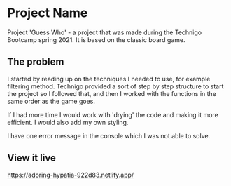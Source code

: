 # Project Name
Project 'Guess Who' - a project that was made during the Technigo Bootcamp spring 2021. It is based on the classic board game.

## The problem
I started by reading up on the techniques I needed to use, for example filtering method. Technigo provided a sort of step by step structure to start the project so I followed that, and then I worked with the functions in the same order as the game goes. 

If I had more time I would work with 'drying' the code and making it more efficient. I would also add my own styling. 

I have one error message in the console which I was not able to solve. 

## View it live
https://adoring-hypatia-922d83.netlify.app/ 
